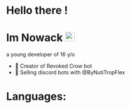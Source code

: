 
# Hello there !

<h1>
  Im Nowack <img src=https://media.giphy.com/media/hvRJCLFzcasrR4ia7z/giphy.gif width="25"/>
</h1>

a young developer of 16 y/o
+ 💪 Creator of Revoked Crow bot
+ 🤖 Selling discord bots with @ByNutiTropFlex

# Languages:
